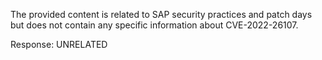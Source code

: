 The provided content is related to SAP security practices and patch days but does not contain any specific information about CVE-2022-26107.

Response: UNRELATED